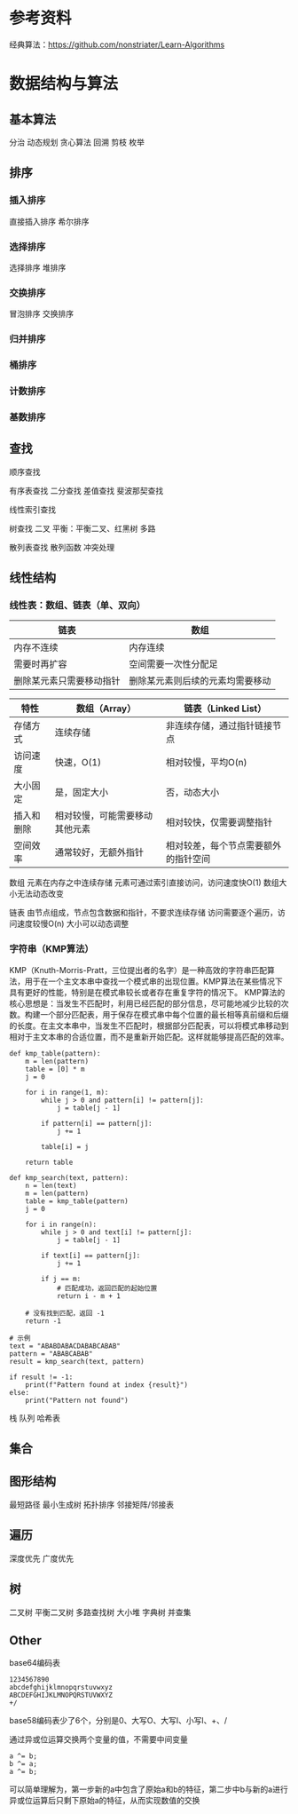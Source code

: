 # 参考资料

经典算法：https://github.com/nonstriater/Learn-Algorithms


# 数据结构与算法

## 基本算法

分治
动态规划
贪心算法
回溯
剪枝
枚举

## 排序

### 插入排序

直接插入排序
希尔排序

### 选择排序

选择排序
堆排序

### 交换排序

冒泡排序
交换排序

### 归并排序

### 桶排序

### 计数排序

### 基数排序


## 查找

顺序查找

有序表查找
二分查找
差值查找
斐波那契查找

线性索引查找

树查找
二叉
平衡：平衡二叉、红黑树
多路

散列表查找
散列函数
冲突处理


## 线性结构

### 线性表：数组、链表（单、双向）

| 链表 | 数组 |
| --- | --- |
| 内存不连续 | 内存连续 |
| 需要时再扩容 | 空间需要一次性分配足 |
| 删除某元素只需要移动指针 | 删除某元素则后续的元素均需要移动 |

| 特性 | 数组（Array） | 链表（Linked List） |
| --- | --- | --- |
| 存储方式 | 连续存储 | 非连续存储，通过指针链接节点 |
| 访问速度 | 快速，O(1) | 相对较慢，平均O(n) |
| 大小固定 | 是，固定大小 | 否，动态大小 |
| 插入和删除 | 相对较慢，可能需要移动其他元素 | 相对较快，仅需要调整指针 |
| 空间效率 | 通常较好，无额外指针 | 相对较差，每个节点需要额外的指针空间 |


数组
元素在内存之中连续存储
元素可通过索引直接访问，访问速度快O(1)
数组大小无法动态改变

链表
由节点组成，节点包含数据和指针，不要求连续存储
访问需要逐个遍历，访问速度较慢O(n)
大小可以动态调整


### 字符串（KMP算法）


KMP（Knuth-Morris-Pratt，三位提出者的名字）是一种高效的字符串匹配算法，用于在一个主文本串中查找一个模式串的出现位置。KMP算法在某些情况下具有更好的性能，特别是在模式串较长或者存在重复字符的情况下。
KMP算法的核心思想是：当发生不匹配时，利用已经匹配的部分信息，尽可能地减少比较的次数。构建一个部分匹配表，用于保存在模式串中每个位置的最长相等真前缀和后缀的长度。在主文本串中，当发生不匹配时，根据部分匹配表，可以将模式串移动到相对于主文本串的合适位置，而不是重新开始匹配。这样就能够提高匹配的效率。
```
def kmp_table(pattern):
    m = len(pattern)
    table = [0] * m
    j = 0

    for i in range(1, m):
        while j > 0 and pattern[i] != pattern[j]:
            j = table[j - 1]

        if pattern[i] == pattern[j]:
            j += 1

        table[i] = j

    return table

def kmp_search(text, pattern):
    n = len(text)
    m = len(pattern)
    table = kmp_table(pattern)
    j = 0

    for i in range(n):
        while j > 0 and text[i] != pattern[j]:
            j = table[j - 1]

        if text[i] == pattern[j]:
            j += 1

        if j == m:
            # 匹配成功，返回匹配的起始位置
            return i - m + 1

    # 没有找到匹配，返回 -1
    return -1

# 示例
text = "ABABDABACDABABCABAB"
pattern = "ABABCABAB"
result = kmp_search(text, pattern)

if result != -1:
    print(f"Pattern found at index {result}")
else:
    print("Pattern not found")
```


栈
队列
哈希表


## 集合


## 图形结构

最短路径
最小生成树
拓扑排序
邻接矩阵/邻接表


## 遍历

深度优先
广度优先


## 树

二叉树
平衡二叉树
多路查找树
大小堆
字典树
并查集







## Other

base64编码表
```
1234567890
abcdefghijklmnopqrstuvwxyz
ABCDEFGHIJKLMNOPQRSTUVWXYZ
+/
```
base58编码表少了6个，分别是0、大写O、大写I、小写l、+、/

通过异或位运算交换两个变量的值，不需要中间变量
```
a ^= b;
b ^= a;
a ^= b;
```
可以简单理解为，第一步新的a中包含了原始a和b的特征，第二步中b与新的a进行异或位运算后只剩下原始a的特征，从而实现数值的交换


